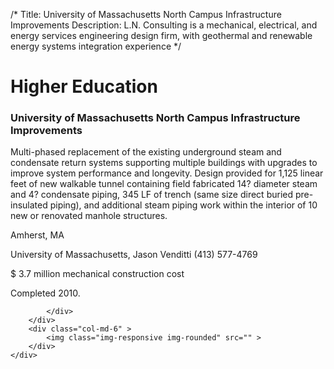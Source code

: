 /*
Title: University of Massachusetts North Campus Infrastructure Improvements
Description: L.N. Consulting is a mechanical, electrical, and energy services engineering design firm, with geothermal and renewable energy systems integration experience
*/

# Higher Education

<div>
	<div class="row">
		<div class="col-md-6" >
			<div class="well" >
				<h3>University of Massachusetts North Campus Infrastructure Improvements</h3>
				<p>
   
   Multi-phased replacement of the existing underground steam and condensate return systems supporting multiple buildings with upgrades to improve system performance and longevity.  Design provided for 1,125 linear feet of new walkable tunnel containing field fabricated 14? diameter steam and 4? condensate piping, 345 LF of trench (same size direct buried pre-insulated piping), and additional steam piping work within the interior of 10 new or renovated manhole structures.
</p>
				<p>Amherst, MA</p>
				<p>University of Massachusetts, Jason Venditti (413) 577-4769</p>
				<p></p>
				<p></p>
				<p>$ 3.7 million mechanical construction cost</p>
				<p>Completed 2010.</p>
				<p></p>
				
			</div>
		</div>
		<div class="col-md-6" >
			<img class="img-responsive img-rounded" src="" >
		</div>
	</div>
</div>